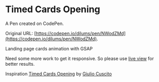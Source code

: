 # Timed Cards Opening

A Pen created on CodePen.

Original URL: [https://codepen.io/dilums/pen/NWodZMd](https://codepen.io/dilums/pen/NWodZMd).

Landing page cards animation with GSAP

Need some more work to get it responsive. So please use [live view](https://codepen.io/dilums/live/NWodZMd) for better results.

Inspiration
[Timed Cards Opening](https://dribbble.com/shots/11012652--Timed-Cards-Opening) by [Giulio Cuscito](https://dribbble.com/Giulio_Cuscito)